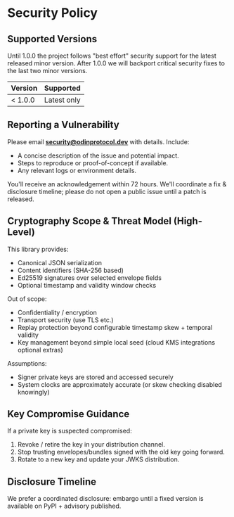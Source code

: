 # Security Policy

## Supported Versions

Until 1.0.0 the project follows "best effort" security support for the latest released minor version.
After 1.0.0 we will backport critical security fixes to the last two minor versions.

| Version | Supported |
|---------|-----------|
| < 1.0.0 | Latest only |

## Reporting a Vulnerability

Please email **security@odinprotocol.dev** with details. Include:
- A concise description of the issue and potential impact.
- Steps to reproduce or proof-of-concept if available.
- Any relevant logs or environment details.

You'll receive an acknowledgement within 72 hours. We'll coordinate a fix & disclosure timeline; please do not open a public issue until a patch is released.

## Cryptography Scope & Threat Model (High-Level)

This library provides:
- Canonical JSON serialization
- Content identifiers (SHA-256 based)
- Ed25519 signatures over selected envelope fields
- Optional timestamp and validity window checks

Out of scope:
- Confidentiality / encryption
- Transport security (use TLS etc.)
- Replay protection beyond configurable timestamp skew + temporal validity
- Key management beyond simple local seed (cloud KMS integrations optional extras)

Assumptions:
- Signer private keys are stored and accessed securely
- System clocks are approximately accurate (or skew checking disabled knowingly)

## Key Compromise Guidance
If a private key is suspected compromised:
1. Revoke / retire the key in your distribution channel.
2. Stop trusting envelopes/bundles signed with the old key going forward.
3. Rotate to a new key and update your JWKS distribution.

## Disclosure Timeline
We prefer a coordinated disclosure: embargo until a fixed version is available on PyPI + advisory published.
